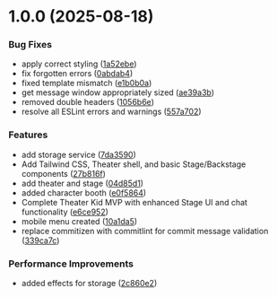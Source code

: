 # 1.0.0 (2025-08-18)


### Bug Fixes

* apply correct styling ([1a52ebe](https://github.com/cerealean/theater-kid/commit/1a52ebe23f9a8a15dba692b95d1e1ed4b5ac508e))
* fix forgotten errors ([0abdab4](https://github.com/cerealean/theater-kid/commit/0abdab4aafa4f1143e5ee63a8aa0d5b80d5810d8))
* fixed template mismatch ([e1b0b0a](https://github.com/cerealean/theater-kid/commit/e1b0b0ae173e3b54f0a5c0f9cd96ac644f1d91e1))
* get message window appropriately sized ([ae39a3b](https://github.com/cerealean/theater-kid/commit/ae39a3b19aadb38f8819d677335884fe2d079dd6))
* removed double headers ([1056b6e](https://github.com/cerealean/theater-kid/commit/1056b6e15f20063033a3a9923631d9f00fd3dc94))
* resolve all ESLint errors and warnings ([557a702](https://github.com/cerealean/theater-kid/commit/557a702d55ec6b3ceff6f4628837da5650a116a5))


### Features

* add storage service ([7da3590](https://github.com/cerealean/theater-kid/commit/7da3590839d8a476afd096404a4fe78576693b61))
* Add Tailwind CSS, Theater shell, and basic Stage/Backstage components ([27b816f](https://github.com/cerealean/theater-kid/commit/27b816f42fe891dc9eb1c4fde1423637f708a596))
* add theater and stage ([04d85d1](https://github.com/cerealean/theater-kid/commit/04d85d119e9997cb4f2cd200f1668ae143aa36d2))
* added character booth ([e0f5864](https://github.com/cerealean/theater-kid/commit/e0f5864af05980d2341047caab72979243be5a9a))
* Complete Theater Kid MVP with enhanced Stage UI and chat functionality ([e6ce952](https://github.com/cerealean/theater-kid/commit/e6ce952bfd8603420ac0338e00d4a52cee811b3a))
* mobile menu created ([10a1da5](https://github.com/cerealean/theater-kid/commit/10a1da5fd961a215815283b0692e3661f0e03624))
* replace commitizen with commitlint for commit message validation ([339ca7c](https://github.com/cerealean/theater-kid/commit/339ca7cf31494f6cff7d0c5a35fe48e5ae7bb898))


### Performance Improvements

* added effects for storage ([2c860e2](https://github.com/cerealean/theater-kid/commit/2c860e2e4fea1e3d6d37e5cf5ab7137548fd4a92))
